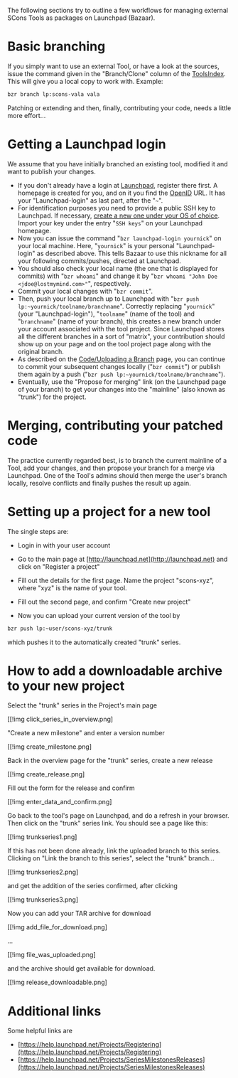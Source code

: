 The following sections try to outline a few workflows for managing external SCons Tools as packages on Launchpad (Bazaar). 


# Basic branching

If you simply want to use an external Tool, or have a look at the sources, issue the command given in the "Branch/Clone" column of the [ToolsIndex](http://scons.org/wiki/ToolsIndex). This will give you a local copy to work with. Example: 


```txt
bzr branch lp:scons-vala vala
```
Patching or extending and then, finally, contributing your code, needs a little more effort... 


# Getting a Launchpad login

We assume that you have initially branched an existing tool, modified it and want to publish your changes. 

* If you don't already have a login at [Launchpad](https://launchpad.net), register there first. A homepage is created for you, and on it you find the [OpenID](https://launchpad.net/+help/openid.html) URL. It has your "Launchpad-login" as last part, after the "`~`". 
* For identification purposes you need to provide a public SSH key to Launchpad. If necessary, [create a new one under your OS of choice](https://help.launchpad.net/YourAccount/CreatingAnSSHKeyPair). Import your key under the entry "`SSH keys`" on your Launchpad homepage. 
* Now you can issue the command "`bzr launchpad-login yournick`" on your local machine. Here, "`yournick`" is your personal "Launchpad-login" as described above. This tells Bazaar to use this nickname for all your following commits/pushes, directed at Launchpad. 
* You should also check your local name (the one that is displayed for commits) with "`bzr whoami`" and change it by "`bzr whoami "John Doe <jdoe@lostmymind.com>"`", respectively. 
* Commit your local changes with "`bzr commit`". 
* Then, push your local branch up to Launchpad with "`bzr push lp:~yournick/toolname/branchname`". Correctly replacing "`yournick`" (your "Launchpad-login"), "`toolname`" (name of the tool) and "`branchname`" (name of your branch), this creates a new branch under your account associated with the tool project. Since Launchpad stores all the different branches in a sort of "matrix", your contribution should show up on your page and on the tool project page along with the original branch. 
* As described on the [Code/Uploading a Branch](https://help.launchpad.net/Code/UploadingABranch) page, you can continue to commit your subsequent changes locally ("`bzr commit`") or publish them again by a push ("`bzr push lp:~yournick/toolname/branchname`"). 
* Eventually, use the "Propose for merging" link (on the Launchpad page of your branch) to get your changes into the "mainline" (also known as "trunk") for the project. 

# Merging, contributing your patched code

The practice currently regarded best, is to branch the current mainline of a Tool,  add your changes, and then propose your branch for a merge via Launchpad. One of the Tool's admins should then merge the user's branch locally, resolve conflicts and finally pushes the result up again. 


# Setting up a project for a new tool

The single steps are: 

* Login in with your user account 
* Go to the main page at [http://launchpad.net](http://launchpad.net) and click on "Register a project" 
* Fill out the details for the first page. Name the project "scons-xyz", where 
"xyz" is the name of your tool. 

* Fill out the second page, and confirm "Create new project" 
* Now you can upload your current version of the tool by 

```txt
bzr push lp:~user/scons-xyz/trunk
```
which pushes it to the automatically created "trunk" series. 


# How to add a downloadable archive to your new project

Select the "trunk" series in the Project's main page 

[[!img click_series_in_overview.png] 

"Create a new milestone" and enter a version number 

[[!img create_milestone.png] 

Back in the overview page for the "trunk" series, create a new release 

[[!img create_release.png] 

Fill out the form for the release and confirm 

[[!img enter_data_and_confirm.png] 

Go back to the tool's page on Launchpad, and do a refresh in your browser. Then click on the "trunk" series link. You should see a page like this: 

[[!img trunkseries1.png] 

If this has not been done already, link the uploaded branch to this series. Clicking on "Link the branch to this series", select the "trunk" branch... 

[[!img trunkseries2.png] 

and get the addition of the series confirmed, after clicking  

[[!img trunkseries3.png] 

Now you can add your TAR archive for download 

[[!img add_file_for_download.png] 

... 

[[!img file_was_uploaded.png] 

and the archive should get available for download. 

[[!img release_downloadable.png] 


# Additional links

Some helpful links are 

* [https://help.launchpad.net/Projects/Registering](https://help.launchpad.net/Projects/Registering) 
* [https://help.launchpad.net/Projects/SeriesMilestonesReleases](https://help.launchpad.net/Projects/SeriesMilestonesReleases) 